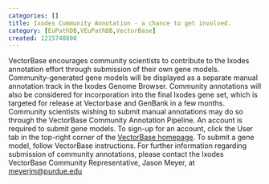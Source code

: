 ```yaml
---
categories: []
title: Ixodes Community Annotation - a chance to get involved.
category: [EuPathDB,VEuPathDB,VectorBase]
created: 1215748800
---
```

VectorBase encourages community scientists to contribute to the Ixodes annotation effort through submission of their own gene models. Community-generated gene models will be displayed as a separate manual annotation track in the Ixodes Genome Browser. Community annotations will also be considered for incorporation into the final Ixodes gene set, which is targeted for release at Vectorbase and GenBank in a few months.  
Community scientists wishing to submit manual annotations may do so through the VectorBase Community Annotation Pipeline. An account is required to submit gene models. To sign-up for an account, click the User tab in the top-right corner of the <a href="http://www.vectorbase.org/index.php">VectorBase homepage</a>. To submit a gene model, follow VectorBase instructions.  For further information regarding submission of community annotations, please contact the Ixodes VectorBase Community Representative, Jason Meyer, at meyerjm@purdue.edu
